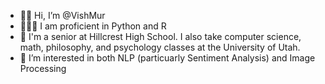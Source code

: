 - 👋🏾 Hi, I’m @VishMur
- 👨🏾‍💻 I am proficient in Python and R
- 🏫 I'm a senior at Hillcrest High School. I also take computer science, math, philosophy, and psychology classes at the University of Utah.
- 🤔 I’m interested in both NLP (particuarly Sentiment Analysis) and Image Processing
<!---
VishMur/VishMur is a ✨ special ✨ repository because its `README.md` (this file) appears on your GitHub profile.
You can click the Preview link to take a look at your changes.
--->
